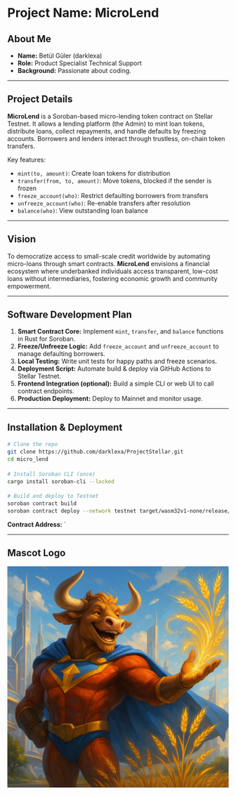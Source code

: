 # Project Name: **MicroLend**

## About Me

* **Name:** Betül Güler (darklexa)
* **Role:** Product Specialist Technical Support
* **Background:** Passionate about coding.

---

## Project Details

**MicroLend** is a Soroban-based micro-lending token contract on Stellar Testnet. It allows a lending platform (the Admin) to mint loan tokens, distribute loans, collect repayments, and handle defaults by freezing accounts. Borrowers and lenders interact through trustless, on-chain token transfers.

Key features:

* `mint(to, amount)`: Create loan tokens for distribution
* `transfer(from, to, amount)`: Move tokens, blocked if the sender is frozen
* `freeze_account(who)`: Restrict defaulting borrowers from transfers
* `unfreeze_account(who)`: Re-enable transfers after resolution
* `balance(who)`: View outstanding loan balance

---

## Vision

To democratize access to small-scale credit worldwide by automating micro-loans through smart contracts. **MicroLend** envisions a financial ecosystem where underbanked individuals access transparent, low-cost loans without intermediaries, fostering economic growth and community empowerment.

---

## Software Development Plan

1. **Smart Contract Core:** Implement `mint`, `transfer`, and `balance` functions in Rust for Soroban.
2. **Freeze/Unfreeze Logic:** Add `freeze_account` and `unfreeze_account` to manage defaulting borrowers.
3. **Local Testing:** Write unit tests for happy paths and freeze scenarios.
4. **Deployment Script:** Automate build & deploy via GitHub Actions to Stellar Testnet.
5. **Frontend Integration (optional):** Build a simple CLI or web UI to call contract endpoints.
6. **Production Deployment:** Deploy to Mainnet and monitor usage.

---

## Installation & Deployment

```bash
# Clone the repo
git clone https://github.com/darklexa/ProjectStellar.git
cd micro_lend

# Install Soroban CLI (once)
cargo install soroban-cli --locked

# Build and deploy to Testnet
soroban contract build
soroban contract deploy --network testnet target/wasm32v1-none/release/micro_lending.wasm
```

**Contract Address:** `

---

## Mascot Logo

![Mascot](logo.png)

